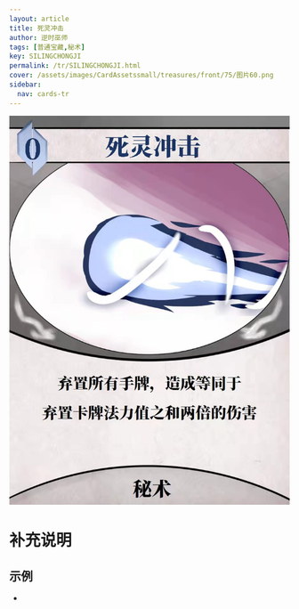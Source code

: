 ```yaml
---
layout: article
title: 死灵冲击
author: 逆时巫师
tags: [普通宝藏,秘术]
key: SILINGCHONGJI
permalink: /tr/SILINGCHONGJI.html
cover: /assets/images/CardAssetssmall/treasures/front/75/图片60.png
sidebar:
  nav: cards-tr
---
```

![](/assets/images/CardAssets/treasures/front/75/图片60.png)

# 补充说明



## 示例
* 